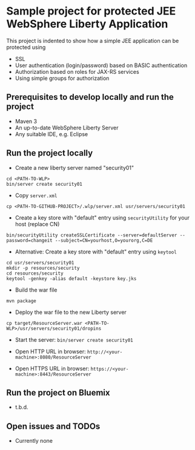 # Sample project for protected JEE WebSphere Liberty Application #

This project is indented to show how a simple JEE application can be protected using
- SSL
- User authentication (login/password) based on BASIC authentication
- Authorization based on roles for JAX-RS services
- Using simple groups for authorization

## Prerequisites to develop locally and run the project ##
- Maven 3
- An up-to-date WebSphere Liberty Server
- Any suitable IDE, e.g. Eclipse

## Run the project locally ##

- Create a new liberty server named "security01"
```
cd <PATH-TO-WLP>
bin/server create security01
```

- Copy ```server.xml```
```
cp <PATH-TO-GITHUB-PROJECT>/.wlp/server.xml usr/servers/security01
```

- Create a key store with "default" entry using ```securityUtility``` for your host (replace CN)
```
bin/securityUtility createSSLCertificate --server=defaultServer --password=changeit --subject=CN=yourhost,O=yourorg,C=DE
```

- Alternative: Create a key store with "default" entry using ```keytool```
```
cd usr/servers/security01
mkdir -p resources/security
cd resources/security
keytool -genkey -alias default -keystore key.jks
```

- Build the war file 
```
mvn package
```

- Deploy the war file to the new Liberty server
```
cp target/ResourceServer.war <PATH-TO-WLP>/usr/servers/security01/dropins
```

- Start the server: ```bin/server create security01```

- Open HTTP URL in browser: ```http://<your-machine>:8080/ResourceServer```

- Open HTTPS URL in browser: ```https://<your-machine>:8443/ResourceServer```

## Run the project on Bluemix ##
- t.b.d.

## Open issues and TODOs ##
 
- Currently none
